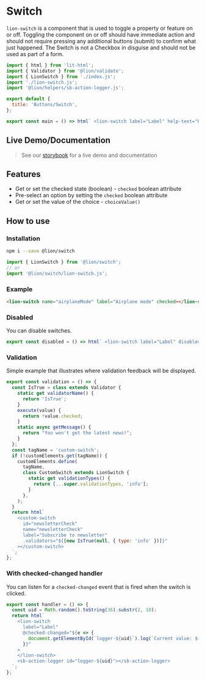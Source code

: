 # Switch

`lion-switch` is a component that is used to toggle a property or feature on or off. Toggling the component on or off should have immediate action and should not require pressing any additional buttons (submit) to confirm what just happened. The Switch is not a Checkbox in disguise and should not be used as part of a form.

```js script
import { html } from 'lit-html';
import { Validator } from '@lion/validate';
import { LionSwitch } from './index.js';
import './lion-switch.js';
import '@lion/helpers/sb-action-logger.js';

export default {
  title: 'Buttons/Switch',
};
```

```js story
export const main = () => html` <lion-switch label="Label" help-text="Help text"></lion-switch> `;
```

## Live Demo/Documentation

> See our [storybook](http://lion-web-components.netlify.com/?path=/docs/buttons-switch) for a live demo and documentation

## Features

- Get or set the checked state (boolean) - `checked` boolean attribute
- Pre-select an option by setting the `checked` boolean attribute
- Get or set the value of the choice - `choiceValue()`

## How to use

### Installation

```bash
npm i --save @lion/switch
```

```js
import { LionSwitch } from '@lion/switch';
// or
import '@lion/switch/lion-switch.js';
```

### Example

```html
<lion-switch name="airplaneMode" label="Airplane mode" checked></lion-switch>
```

### Disabled

You can disable switches.

```js preview-story
export const disabled = () => html` <lion-switch label="Label" disabled></lion-switch> `;
```

### Validation

Simple example that illustrates where validation feedback will be displayed.

```js preview-story
export const validation = () => {
  const IsTrue = class extends Validator {
    static get validatorName() {
      return 'IsTrue';
    }
    execute(value) {
      return !value.checked;
    }
    static async getMessage() {
      return "You won't get the latest news!";
    }
  };
  const tagName = 'custom-switch';
  if (!customElements.get(tagName)) {
    customElements.define(
      tagName,
      class CustomSwitch extends LionSwitch {
        static get validationTypes() {
          return [...super.validationTypes, 'info'];
        }
      },
    );
  }
  return html`
    <custom-switch
      id="newsletterCheck"
      name="newsletterCheck"
      label="Subscribe to newsletter"
      .validators="${[new IsTrue(null, { type: 'info' })]}"
    ></custom-switch>
  `;
};
```

### With checked-changed handler

You can listen for a `checked-changed` event that is fired when the switch is clicked.

```js preview-story
export const handler = () => {
  const uid = Math.random().toString(36).substr(2, 10);
  return html`
    <lion-switch
      label="Label"
      @checked-changed="${e => {
        document.getElementById(`logger-${uid}`).log(`Current value: ${e.target.checked}`);
      }}"
    >
    </lion-switch>
    <sb-action-logger id="logger-${uid}"></sb-action-logger>
  `;
};
```
